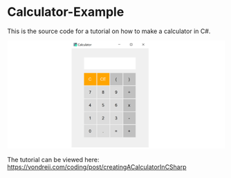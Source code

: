 # Calculator-Example

This is the source code for a tutorial on how to make a calculator in C#.

![calculator](/resources/image.PNG)

The tutorial can be viewed here: https://vondreii.com/coding/post/creatingACalculatorInCSharp
